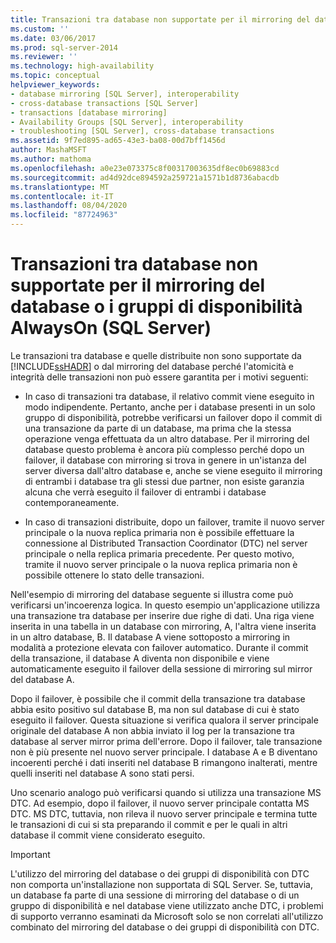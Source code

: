 ```yaml
---
title: Transazioni tra database non supportate per il mirroring del database o la Gruppi di disponibilità AlwaysOn (SQL Server) | Microsoft Docs
ms.custom: ''
ms.date: 03/06/2017
ms.prod: sql-server-2014
ms.reviewer: ''
ms.technology: high-availability
ms.topic: conceptual
helpviewer_keywords:
- database mirroring [SQL Server], interoperability
- cross-database transactions [SQL Server]
- transactions [database mirroring]
- Availability Groups [SQL Server], interoperability
- troubleshooting [SQL Server], cross-database transactions
ms.assetid: 9f7ed895-ad65-43e3-ba08-00d7bff1456d
author: MashaMSFT
ms.author: mathoma
ms.openlocfilehash: a0e23e073375c8f00317003635df8ec0b69883cd
ms.sourcegitcommit: ad4d92dce894592a259721a1571b1d8736abacdb
ms.translationtype: MT
ms.contentlocale: it-IT
ms.lasthandoff: 08/04/2020
ms.locfileid: "87724963"
---
```

# <a name="cross-database-transactions-not-supported-for-database-mirroring-or-alwayson-availability-groups-sql-server"></a>Transazioni tra database non supportate per il mirroring del database o i gruppi di disponibilità AlwaysOn (SQL Server)
  Le transazioni tra database e quelle distribuite non sono supportate da [!INCLUDE[ssHADR](../../../includes/sshadr-md.md)] o dal mirroring del database perché l'atomicità e integrità delle transazioni non può essere garantita per i motivi seguenti:  
  
-   In caso di transazioni tra database, il relativo commit viene eseguito in modo indipendente. Pertanto, anche per i database presenti in un solo gruppo di disponibilità, potrebbe verificarsi un failover dopo il commit di una transazione da parte di un database, ma prima che la stessa operazione venga effettuata da un altro database. Per il mirroring del database questo problema è ancora più complesso perché dopo un failover, il database con mirroring si trova in genere in un'istanza del server diversa dall'altro database e, anche se viene eseguito il mirroring di entrambi i database tra gli stessi due partner, non esiste garanzia alcuna che verrà eseguito il failover di entrambi i database contemporaneamente.  
  
-   In caso di transazioni distribuite, dopo un failover, tramite il nuovo server principale o la nuova replica primaria non è possibile effettuare la connessione al Distributed Transaction Coordinator (DTC) nel server principale o nella replica primaria precedente. Per questo motivo, tramite il nuovo server principale o la nuova replica primaria non è possibile ottenere lo stato delle transazioni.  
  
 Nell'esempio di mirroring del database seguente si illustra come può verificarsi un'incoerenza logica. In questo esempio un'applicazione utilizza una transazione tra database per inserire due righe di dati. Una riga viene inserita in una tabella in un database con mirroring, A, l'altra viene inserita in un altro database, B. Il database A viene sottoposto a mirroring in modalità a protezione elevata con failover automatico. Durante il commit della transazione, il database A diventa non disponibile e viene automaticamente eseguito il failover della sessione di mirroring sul mirror del database A.  
  
 Dopo il failover, è possibile che il commit della transazione tra database abbia esito positivo sul database B, ma non sul database di cui è stato eseguito il failover. Questa situazione si verifica qualora il server principale originale del database A non abbia inviato il log per la transazione tra database al server mirror prima dell'errore. Dopo il failover, tale transazione non è più presente nel nuovo server principale. I database A e B diventano incoerenti perché i dati inseriti nel database B rimangono inalterati, mentre quelli inseriti nel database A sono stati persi.  
  
 Uno scenario analogo può verificarsi quando si utilizza una transazione MS DTC. Ad esempio, dopo il failover, il nuovo server principale contatta MS DTC. MS DTC, tuttavia, non rileva il nuovo server principale e termina tutte le transazioni di cui si sta preparando il commit e per le quali in altri database il commit viene considerato eseguito.  
  
> [!IMPORTANT]  
>  L'utilizzo del mirroring del database o dei gruppi di disponibilità con DTC non comporta un'installazione non supportata di SQL Server. Se, tuttavia, un database fa parte di una sessione di mirroring del database o di un gruppo di disponibilità e nel database viene utilizzato anche DTC, i problemi di supporto verranno esaminati da Microsoft solo se non correlati all'utilizzo combinato del mirroring del database o dei gruppi di disponibilità con DTC.  
  
  

